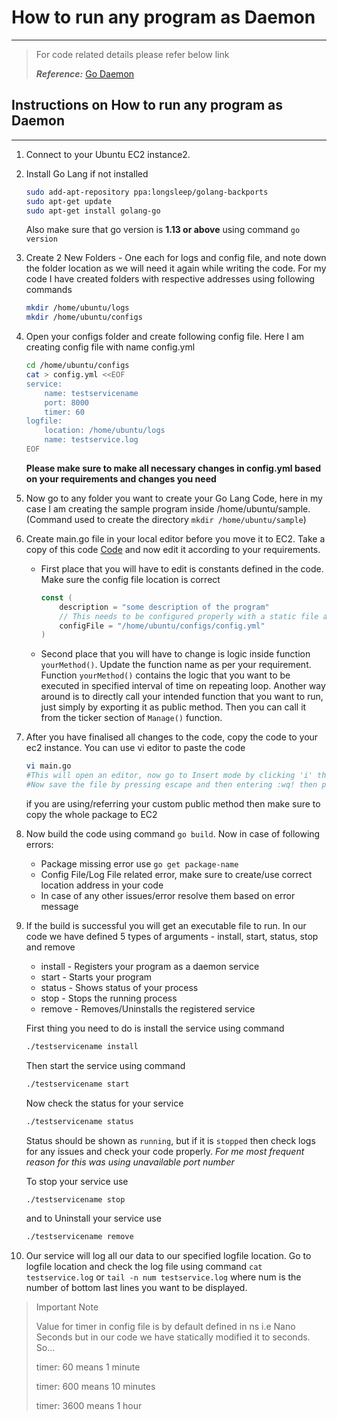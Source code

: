 # How to run any program as Daemon

---
> For code related details please refer below link
> 
> ***Reference:*** [Go Daemon](https://github.com/takama/daemon)

## Instructions on How to run any program as Daemon

---

1. Connect to your Ubuntu EC2 instance2.
2. Install Go Lang if not installed

    ```bash
    sudo add-apt-repository ppa:longsleep/golang-backports
    sudo apt-get update
    sudo apt-get install golang-go
    ```

    Also make sure that go version is **1.13 or above** using command `go version`

3. Create 2 New Folders - One each for logs and config file, and note down the folder location as we will need it again while writing the code. For my code I have created folders with respective addresses using following commands

    ```bash
    mkdir /home/ubuntu/logs
    mkdir /home/ubuntu/configs
    ```

4. Open your configs folder and create following config file. Here I am creating config file with name config.yml

    ```bash
    cd /home/ubuntu/configs
    cat > config.yml <<EOF
    service:
        name: testservicename
        port: 8000
        timer: 60
    logfile:
        location: /home/ubuntu/logs
        name: testservice.log
    EOF
    ```

    **Please make sure to make all necessary changes in config.yml based on your requirements and changes you need**
5. Now go to any folder you want to create your Go Lang Code, here in my case I am creating the sample program inside /home/ubuntu/sample. (Command used to create the directory `mkdir /home/ubuntu/sample`)
6. Create main.go file in your local editor before you move it to EC2. Take a copy of this code [Code](www.github.com) and now edit it according to your requirements.
    * First place that you will have to edit is constants defined in the code. Make sure the config file location is correct

        ```go
        const (
            description = "some description of the program"
            // This needs to be configured properly with a static file address (don't use relative address here)
            configFile = "/home/ubuntu/configs/config.yml"
        )
        ```

    * Second place that you will have to change is logic inside function `yourMethod()`. Update the function name as per your requirement. Function `yourMethod()` contains the logic that you want to be executed in specified interval of time on repeating loop. Another way around is to directly call your intended function that you want to run, just simply by exporting it as public method. Then you can call it from the ticker section of `Manage()` function.
7. After you have finalised all changes to the code, copy the code to your ec2 instance. You can use vi editor to paste the code

    ```bash
    vi main.go
    #This will open an editor, now go to Insert mode by clicking 'i' then paste the code in main.go
    #Now save the file by pressing escape and then entering :wq! then press enter
    ```

    if you are using/referring your custom public method then make sure to copy the whole package to EC2
8. Now build the code using command `go build`. Now in case of following errors:
    * Package missing error use `go get package-name`
    * Config File/Log File related error, make sure to create/use correct location address in your code
    * In case of any other issues/error resolve them based on error message
9. If the build is successful you will get an executable file to run. In our code we have defined 5 types of arguments - install, start, status, stop and remove
    * install - Registers your program as a daemon service
    * start - Starts your program
    * status - Shows status of your process
    * stop - Stops the running process
    * remove - Removes/Uninstalls the registered service

    First thing you need to do is install the service using command

    ```bash
    ./testservicename install
    ```

    Then start the service using command

    ```bash
    ./testservicename start
    ```

    Now check the status for your service

    ```bash
    ./testservicename status
    ```

    Status should be shown as `running`, but if it is `stopped` then check logs for any issues and check your code properly. *For me most frequent reason for this was using unavailable port number*

    To stop your service use

    ```bash
    ./testservicename stop
    ```

    and to Uninstall your service use

    ```bash
    ./testservicename remove
    ```

10. Our service will log all our data to our specified logfile location. Go to logfile location and check the log file using command `cat testservice.log` or `tail -n num testservice.log` where num is the number of bottom last lines you want to be displayed.

> Important Note
>
> Value for timer in config file is by default defined in ns i.e Nano Seconds but in our code we have statically modified it to seconds. So...
>
> timer: 60 means 1 minute
>
> timer: 600 means 10 minutes
>
> timer: 3600 means 1 hour